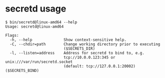 # secretd usage

<!--SECTION bin/secretd@linux-amd64 --help START OFFSET 1-->
```console
$ bin/secretd@linux-amd64 --help
Usage: secretd@linux-amd64

Flags:
  -h, --help              Show context-sensitive help.
  -C, --chdir=path        Change working directory prior to executing
                          ($SECRETS_DIR)
  -l, --listen=address    Address for secretd to bind to, e.g.
                          tcp://10.0.0.123:345 or unix:///var/run/secretd.socket
                          (default: tcp://127.0.0.1:20002) ($SECRETS_BIND)
```
<!--SECTION bin/secretd@linux-amd64 --help END OFFSET 1-->
